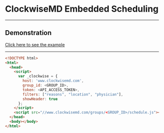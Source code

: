# ClockwiseMD Embedded Scheduling

---

## Demonstration
[Click here to see the example](http://lightshedhealth.github.io/Embedded-Scheduling/)

---

```html
<!DOCTYPE html>
<html>
  <head>
    <script>
      var _clockwise = {
        host: 'www.clockwisemd.com',
        group_id: <GROUP_ID>,
        token: <API_ACCESS_TOKEN>,
        filters: ["reasons", "location", "physician"],
        showHeader: true
      };
    </script>
    <script src="//www.clockwisemd.com/groups/<GROUP_ID>/schedule.js"></script>
  </head>
  <body></body>
</html>
```

